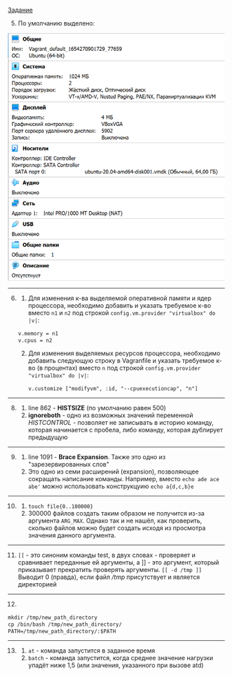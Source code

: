 [Задание](https://github.com/netology-code/sysadm-homeworks/tree/devsys10/03-sysadmin-01-terminal)

5. По умолчанию выделено:

![img.png](img.png)

---
6.
   1. Для изменения к-ва выделяемой оперативной памяти и ядер процессора, необходимо добавить и указать требуемое к-во вместо `n1` и `n2` под строкой `config.vm.provider "virtualbox" do |v|`:
    ```
    v.memory = n1
    v.cpus = n2
    ```
   2. Для изменения выделяемых ресурсов процессора, необходимо добавить следующую строку в Vagranfile и указать требуемое к-во (в процентах) вместо `n` под строкой `config.vm.provider "virtualbox" do |v|`:
       ```
      v.customize ["modifyvm", :id, "--cpuexecutioncap", "n"]
      ```

---
8.
   1. line 862 - **HISTSIZE** (по умолчанию равен 500)
   2. **ignoreboth** - одно из возможных значений переменной *HISTCONTROL* - позволяет не записывать в историю команду, которая начинается с пробела, либо команду, которая дублирует предыдущую

---
9. 
   1. line 1091 - **Brace Expansion**. Также это одно из "зарезервированных слов"
   2. Это одно из семи расширений (expansion), позволяющее сокращать написание команды. Например, вместо `echo ade ace abe'` можно использовать конструкцуию `echo a{d,c,b}e`

---
10. 
    1. `touch file{0..100000}`
    2. 300000 файлов создать таким образом не получится из-за аргумента `ARG_MAX`. Однако так и не нашёл, как проверить, сколько файлов можно будет создать исходя из просмотра значения данного аргумента.

---
11. `[[` - это синоним команды test, в двух словах - проверяет и сравнивает переданные ей аргументы, а ]] - это аргумент, который приказывает прекратить проверять аргументы. `[[ -d /tmp ]]` Выводит 0 (правда), если файл */tmp* присутствует и является директорией

---
12. 
```
mkdir /tmp/new_path_directory
cp /bin/bash /tmp/new_path_directory/
PATH=/tmp/new_path_directory/:$PATH
```

---
13. 
    1. `at` - команда запустится в заданное время
    2. `batch` - команда запустится, когда среднее значение нагрузки упадёт ниже 1,5 (или значения, указанного при вызове atd)
